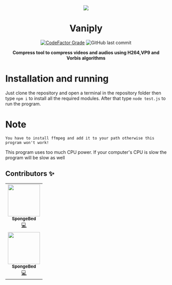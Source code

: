 
<div align="center">
<img src="https://raw.githubusercontent.com/Constani/vaniply/main/showcase.gif">
  
# Vaniply

  <a href="https://www.codefactor.io/repository/github/constani/vaniply"><img alt="CodeFactor Grade" src="https://www.codefactor.io/repository/github/constani/vaniply/badge"></a>
  <img alt="GitHub last commit" src="https://img.shields.io/github/last-commit/Constani/vaniply">

**Compress tool to compress videos and audios using H264,VP9 and Vorbis algorithms**

</div>

# Installation and running
Just clone the repository and open a terminal in the repository folder then type `npm i` to install all the required modules. After that type `node test.js` to run the program.

# Note

`You have to install ffmpeg and add it to your path otherwise this program won't work!`

This program uses too much CPU power. If your computer's CPU is slow the program will be slow as well


## Contributors ✨

<table>
  <tr>
        <td align="center"><a href="https://spongebed.me"><img src="https://avatars.githubusercontent.com/u/56435044?v=4" width="100px;" alt=""/><br /><sub>          <b>SpongeBed</b></sub></a><br /> <a href="https://github.com/Constani/vaniply/commits?author=SpongeBed81" title="Code">💻</a></td>
    </tr>
  <tr>
        <td align="center"><a href="https://endew.please-lick.me"><img src="https://avatars.githubusercontent.com/u/88934866?v=4" width="100px;" alt=""/><br /><sub>          <b>SpongeBed</b></sub></a><br /> <a href="https://github.com/Constani/vaniply/commits?author=endews" title="Code">💻</a></td>
    </tr>
</table>
